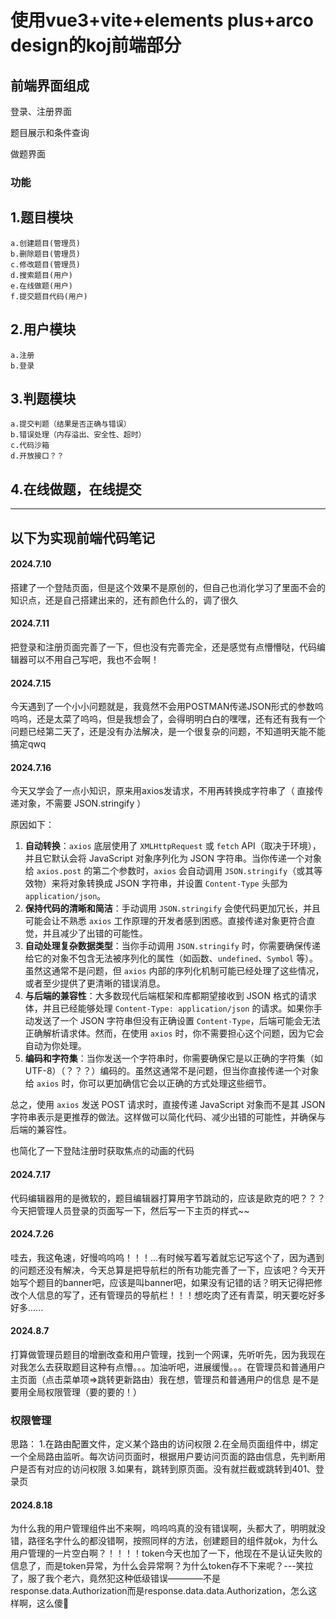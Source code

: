 # 使用vue3+vite+elements plus+arco design的koj前端部分

## 前端界面组成

登录、注册界面

题目展示和条件查询

做题界面

### 功能
## 1.题目模块
    a.创建题目(管理员)
    b.删除题目(管理员)
    c.修改题目(管理员)
    d.搜索题目(用户)
    e.在线做题(用户)
    f.提交题目代码(用户)
## 2.用户模块
    a.注册
    b.登录
## 3.判题模块
    a.提交判题（结果是否正确与错误）
    b.错误处理（内存溢出、安全性、超时）
    c.代码沙箱
    d.开放接口？？
## 4.在线做题，在线提交
---



## 以下为实现前端代码笔记

#### 2024.7.10

搭建了一个登陆页面，但是这个效果不是原创的，但自己也消化学习了里面不会的知识点，还是自己搭建出来的，还有颜色什么的，调了很久

#### 2024.7.11

把登录和注册页面完善了一下，但也没有完善完全，还是感觉有点懵懵哒，代码编辑器可以不用自己写吧，我也不会啊！

#### 2024.7.15

今天遇到了一个小小问题就是，我竟然不会用POSTMAN传递JSON形式的参数呜呜呜，还是太菜了呜呜，但是我想会了，会得明明白白的嘿嘿，还有还有我有一个问题已经第二天了，还是没有办法解决，是一个很复杂的问题，不知道明天能不能搞定qwq

#### 2024.7.16

今天又学会了一点小知识，原来用axios发请求，不用再转换成字符串了（ 直接传递对象，不需要 JSON.stringify ）

原因如下：

1. **自动转换**：`axios` 底层使用了 `XMLHttpRequest` 或 `fetch` API（取决于环境），并且它默认会将 JavaScript 对象序列化为 JSON 字符串。当你传递一个对象给 `axios.post` 的第二个参数时，`axios` 会自动调用 `JSON.stringify`（或其等效物）来将对象转换成 JSON 字符串，并设置 `Content-Type` 头部为 `application/json`。
2. **保持代码的清晰和简洁**：手动调用 `JSON.stringify` 会使代码更加冗长，并且可能会让不熟悉 `axios` 工作原理的开发者感到困惑。直接传递对象更符合直觉，并且减少了出错的可能性。
3. **自动处理复杂数据类型**：当你手动调用 `JSON.stringify` 时，你需要确保传递给它的对象不包含无法被序列化的属性（如函数、`undefined`、`Symbol` 等）。虽然这通常不是问题，但 `axios` 内部的序列化机制可能已经处理了这些情况，或者至少提供了更清晰的错误消息。
4. **与后端的兼容性**：大多数现代后端框架和库都期望接收到 JSON 格式的请求体，并且已经能够处理 `Content-Type: application/json` 的请求。如果你手动发送了一个 JSON 字符串但没有正确设置 `Content-Type`，后端可能会无法正确解析请求体。然而，在使用 `axios` 时，你不需要担心这个问题，因为它会自动为你处理。
5. **编码和字符集**：当你发送一个字符串时，你需要确保它是以正确的字符集（如 UTF-8）（？？？）编码的。虽然这通常不是问题，但当你直接传递一个对象给 `axios` 时，你可以更加确信它会以正确的方式处理这些细节。

总之，使用 `axios` 发送 POST 请求时，直接传递 JavaScript 对象而不是其 JSON 字符串表示是更推荐的做法。这样做可以简化代码、减少出错的可能性，并确保与后端的兼容性。

也简化了一下登陆注册时获取焦点的动画的代码

#### 2024.7.17

代码编辑器用的是微软的，题目编辑器打算用字节跳动的，应该是欧克的吧？？？今天把管理人员登录的页面写一下，然后写一下主页的样式~~
#### 2024.7.26

哇去，我这龟速，好慢呜呜呜！！！...有时候写着写着就忘记写这个了，因为遇到的问题还没有解决，今天总算是把导航栏的所有功能完善了一下，应该吧？今天开始写个题目的banner吧，应该是叫banner吧，如果没有记错的话？明天记得把修改个人信息的写了，还有管理员的导航栏！！！想吃肉了还有青菜，明天要吃好多好多......

#### 2024.8.7

打算做管理员题目的增删改查和用户管理，找到一个网课，先听听先，因为我现在对我怎么去获取题目这种有点懵。。。加油听吧，进展缓慢。。。在管理员和普通用户主页面（点击菜单项=>跳转更新路由）我在想，管理员和普通用户的信息  是不是要用全局权限管理（要的要的！）
### 权限管理

思路：
1.在路由配置文件，定义某个路由的访问权限
2.在全局页面组件中，绑定一个全局路由监听。每次访问页面时，根据用户要访问页面的路由信息，先判断用户是否有对应的访问权限
3.如果有，跳转到原页面。没有就拦截或跳转到401、登录页

#### 2024.8.18

为什么我的用户管理组件出不来啊，呜呜呜真的没有错误啊，头都大了，明明就没错，路径名字什么的都没错啊，按照同样的方法，创建题目的组件就ok，为什么用户管理的一片空白啊？！！！！token今天也加了一下，他现在不是认证失败的信息了，而是token异常，为什么会异常啊？为什么token存不下来呢？---笑拉了，服了我个老六，竟然犯这种低级错误————不是response.data.Authorization而是response.data.data.Authorization，怎么这样啊，这么傻🙂

